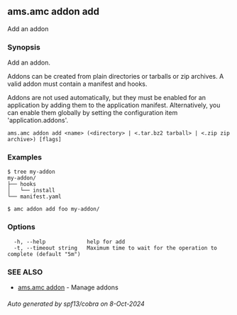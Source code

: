 ## ams.amc addon add

Add an addon

### Synopsis

Add an addon.

Addons can be created from plain directories or tarballs or zip archives.
A valid addon must contain a manifest and hooks.

Addons are not used automatically, but they must be enabled for an application
by adding them to the application manifest.
Alternatively, you can enable them globally by setting the configuration item
'application.addons'.

```
ams.amc addon add <name> (<directory> | <.tar.bz2 tarball> | <.zip zip archive>) [flags]
```

### Examples

```
$ tree my-addon
my-addon/
├── hooks
│   └── install
└── manifest.yaml

$ amc addon add foo my-addon/

```

### Options

```
  -h, --help             help for add
  -t, --timeout string   Maximum time to wait for the operation to complete (default "5m")
```

### SEE ALSO

* [ams.amc addon](ams.amc_addon.md)	 - Manage addons

###### Auto generated by spf13/cobra on 8-Oct-2024
